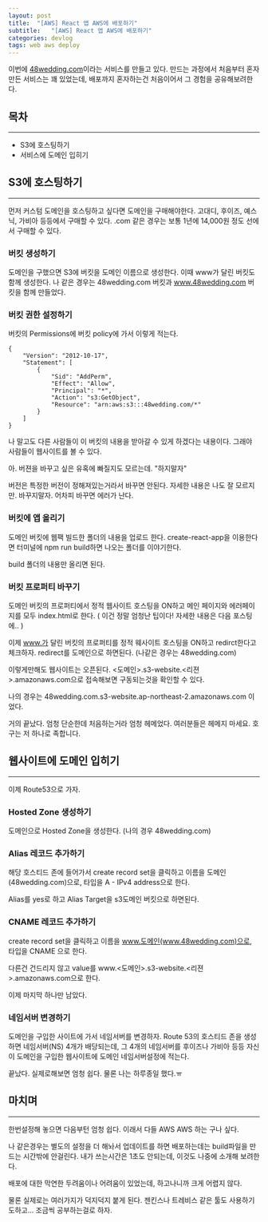 ```yaml
---
layout: post
title:  "[AWS] React 앱 AWS에 배포하기"
subtitle:   "[AWS] React 앱 AWS에 배포하기"
categories: devlog
tags: web aws deploy
---
```


이번에 [48wedding.com](http://48wedding.com)이라는 서비스를 만들고 있다. 만드는 과정에서 처음부터 혼자 만든 서비스는 꽤 있었는데, 배포까지 혼자하는건 처음이어서 그 경험을 공유해보려한다.

## 목차

---

- S3에 호스팅하기
- 서비스에 도메인 입히기

## S3에 호스팅하기

---

먼저 커스텀 도메인을 호스팅하고 싶다면 도메인을 구매해야한다. 고대디, 후이즈, 예스닉, 가비아 등등에서 구매할 수 있다. .com 같은 경우는 보통 1년에 14,000원 정도 선에서 구매할 수 있다.

### 버킷 생성하기

도메인을 구했으면 S3에 버킷을 도메인 이름으로 생성한다. 이때 www가 달린 버킷도 함께 생성한다. 나 같은 경우는 48wedding.com 버킷과 www.48wedding.com 버킷을 함께 만들었다.

### 버킷 권한 설정하기

버킷의 Permissions에 버킷 policy에 가서 이렇게 적는다.

```
{
    "Version": "2012-10-17",
    "Statement": [
        {
            "Sid": "AddPerm",
            "Effect": "Allow",
            "Principal": "*",
            "Action": "s3:GetObject",
            "Resource": "arn:aws:s3:::48wedding.com/*"
        }
    ]
}

```

나 말고도 다른 사람들이 이 버킷의 내용을 받아갈 수 있게 하겠다는 내용이다. 그래야 사람들이 웹사이트를 볼 수 있다.

아. 버젼을 바꾸고 싶은 유혹에 빠질지도 모르는데. "하지말자"

버전은 특정한 버전이 정해져있는거라서 바꾸면 안된다. 자세한 내용은 나도 잘 모르지만. 바꾸지말자. 어차피 바꾸면 에러가 난다.

### 버킷에 앱 올리기

도메인 버킷에 웹팩 빌드한 폴더의 내용을 업로드 한다. create-react-app을 이용한다면 터미널에 npm run build하면 나오는 폴더를 이야기한다.

build 폴더의 내용만 올리면 된다.

### 버킷 프로퍼티 바꾸기

도메인 버킷의 프로퍼티에서 정적 웹사이트 호스팅을 ON하고 메인 페이지와 에러페이지를 모두 index.html로 한다. ( 이건 정말 엄청난 팁이다! 자세한 내용은 다음 포스팅에.. )

이제 www.가 달린 버킷의 프로퍼티를 정적 웨사이트 호스팅을 ON하고 redirct한다고 체크하자. redirect를 도메인으로 하면된다. (나같은 경우는 48wedding.com)

이렇게만해도 웹사이트는 오픈된다. <도메인>.s3-website.<리젼>.amazonaws.com으로 접속해보면 구동되는것을 확인할 수 있다.

나의 경우는 48wedding.com.s3-website.ap-northeast-2.amazonaws.com 이었다.

거의 끝났다. 엄청 단순한데 처음하는거라 엄청 헤메었다. 여러분들은 헤메지 마세요. 호구는 저 하나로 족합니다.

## 웹사이트에 도메인 입히기

---

이제 Route53으로 가자.

### Hosted Zone 생성하기

도메인으로 Hosted Zone을 생성한다. (나의 경우 48wedding.com)

### Alias 레코드 추가하기

해당 호스티드 존에 들어가서 create record set을 클릭하고 이름을 도메인(48wedding.com)으로, 타입을 A - IPv4 address으로 한다.

Alias를 yes로 하고 Alias Target을 s3도메인 버킷으로 하면된다.

### CNAME 레코드 추가하기

create record set을 클릭하고 이름을 www.도메인(www.48wedding.com)으로, 타입을 CNAME 으로 한다.

다른건 건드리지 않고 value를 www.<도메인>.s3-website.<리젼>.amazonaws.com으로 한다.

이제 마지막 하나만 남았다.

### 네임서버 변경하기

도메인을 구입한 사이트에 가서 네임서버를 변경하자. Route 53의 호스티드 존을 생성하면 네임서버(NS) 4개가 배당되는데, 그 4개의 네임서버를 후이즈나 가비아 등등 자신이 도메인을 구입한 웹사이트에 도메인 네임서버설정에 적는다.

끝났다. 실제로해보면 엄청 쉽다. 물론 나는 하루종일 했다.ㅠ

## 마치며

---

한번설정해 놓으면 다음부턴 엄청 쉽다. 이래서 다들 AWS AWS 하는 구나 싶다.

나 같은경우는 별도의 설정을 더 해놔서 업데이트를 하면 배포하는데는 build파일을 만드는 시간밖에 안걸린다. 내가 쓰는시간은 1초도 안되는데, 이것도 나중에 소개해 보려한다.

배포에 대한 막연한 두려움이나 어려움이 있었는데, 하고나니까 크게 어렵지 않다.

물론 실제로는 여러가지가 덕지덕지 붙게 된다. 젠킨스나 트레비스 같은 툴도 사용하기도하고... 조금씩 공부하는걸로 하자.
